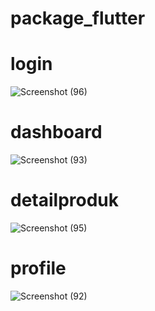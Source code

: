 # package_flutter

# login
![Screenshot (96)](https://github.com/user-attachments/assets/ccd50e54-da9c-41f3-9b7d-220d8f3de9e1)
# dashboard
![Screenshot (93)](https://github.com/user-attachments/assets/c4b37867-fb4a-4aad-8844-27f216d78f55)
# detailproduk
![Screenshot (95)](https://github.com/user-attachments/assets/d2e2ef77-0eb7-4aaf-bb3d-2c5bc43e2386)
# profile
![Screenshot (92)](https://github.com/user-attachments/assets/9bac8320-6e51-4c1c-b68c-57e9bda41830)
